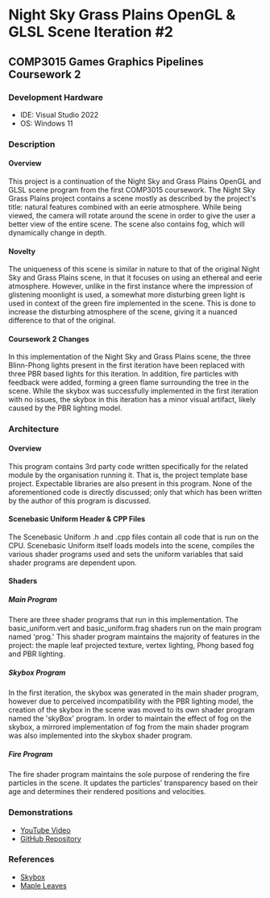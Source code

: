 # Night Sky Grass Plains OpenGL & GLSL Scene Iteration #2
## COMP3015 Games Graphics Pipelines Coursework 2
### Development Hardware
 - IDE: Visual Studio 2022
 - OS: Windows 11
### Description
#### Overview
This project is a continuation of the Night Sky and Grass Plains OpenGL and GLSL scene program from the first COMP3015 coursework. The Night Sky Grass Plains project contains a scene mostly as described by the project's title: natural features combined with an eerie atmosphere. While being viewed, the camera will rotate around the scene in order to give the user a better view of the entire scene. The scene also contains fog, which will dynamically change in depth.
#### Novelty
The uniqueness of this scene is similar in nature to that of the original Night Sky and Grass Plains scene, in that it focuses on using an ethereal and eerie atmosphere. However, unlike in the first instance where the impression of glistening moonlight is used, a somewhat more disturbing green light is used in context of the green fire implemented in the scene. This is done to increase the disturbing atmosphere of the scene, giving it a nuanced difference to that of the original.
#### Coursework 2 Changes
In this implementation of the Night Sky and Grass Plains scene, the three Blinn-Phong lights present in the first iteration have been replaced with three PBR based lights for this iteration. In addition, fire particles with feedback were added, forming a green flame surrounding the tree in the scene. While the skybox was successfully implemented in the first iteration with no issues, the skybox in this iteration has a minor visual artifact, likely caused by the PBR lighting model.
### Architecture
#### Overview
This program contains 3rd party code written specifically for the related module by the organisation running it. That is, the project template base project. Expectable libraries are also present in this program. None of the aforementioned code is directly discussed; only that which has been written by the author of this program is discussed.
#### Scenebasic Uniform Header & CPP Files
The Scenebasic Uniform .h and .cpp files contain all code that is run on the CPU. Scenebasic Uniform itself loads models into the scene, compiles the various shader programs used and sets the uniform variables that said shader programs are dependent upon.
#### Shaders
##### Main Program
There are three shader programs that run in this implementation. The basic_uniform.vert and basic_uniform.frag shaders run on the main program named 'prog.' This shader program maintains the majority of features in the project: the maple leaf projected texture, vertex lighting, Phong based fog and PBR lighting.
##### Skybox Program
In the first iteration, the skybox was generated in the main shader program, however due to perceived incompatibility with the PBR lighting model, the creation of the skybox in the scene was moved to its own shader program named the 'skyBox' program. In order to maintain the effect of fog on the skybox, a mirrored implementation of fog from the main shader program was also implemented into the skybox shader program.
##### Fire Program
The fire shader program maintains the sole purpose of rendering the fire particles in the scene. It updates the particles' transparency based on their age and determines their rendered positions and velocities.
### Demonstrations
 - [YouTube Video](https://www.youtube.com/watch?v=Mw0wJh4uw8w)
 - [GitHub Repository](https://github.com/AmethystBird/COMP3015CW2)

### References
 - [Skybox](https://www.pngegg.com/en/png-exlhy)
 - [Maple Leaves](https://www.rawpixel.com/image/2613522/free-illustration-image-leaves-flower-autumn)
